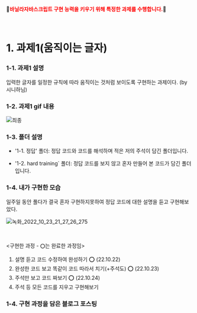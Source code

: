 
#### 💛<span style='color:red'>바닐라자바스크립트 구현 능력을 키우기 위해 특정한 과제를 수행합니다.</span>💛
<br>

# 1. 과제1(움직이는 글자)

### 1-1. 과제1 설명

입력한 글자를 일정한 규칙에 따라 움직이는 것처럼 보이도록 구현하는 과제이다. (by 시니하님)

### 1-2. 과제1 gif 내용

![최종](https://user-images.githubusercontent.com/101965666/197389533-8c2fe699-ea78-4ab2-a3c9-d29698376ab3.gif)

### 1-3. 폴더 설명
- '1-1. 정답' 폴더: 정답 코드와 코드를 해석하며 적은 저의 주석이 담긴 폴더입니다.

- '1-2. hard training` 폴더: 정답 코드를 보지 않고 혼자 만들어 본 코드가 담긴 폴더입니다.

### 1-4. 내가 구현한 모습
일주일 동안 풀다가 결국 혼자 구현하지못하여 정답 코드에 대한 설명을 듣고 구현해보았다. 

![녹화_2022_10_23_21_27_26_275](https://user-images.githubusercontent.com/101965666/197392199-0d4f923e-ecdb-4838-b314-d055d3730473.gif)

<br>

<구현한 과정 - `⭕`는 완료한 과정임>
1. 설명 듣고 코드 수정하여 완성하기 ⭕ (22.10.22) 
2. 완성한 코드 보고 똑같이 코드 따라서 치기(+주석도) ⭕ (22.10.23)
3. 주석만 보고 코드 짜보기 ⭕ (22.10.24)
4. 주석 등 모든 코드를 지우고 구현해보기


### 1-4. 구현 과정을 담은 블로그 포스팅 
<a href=''></a>